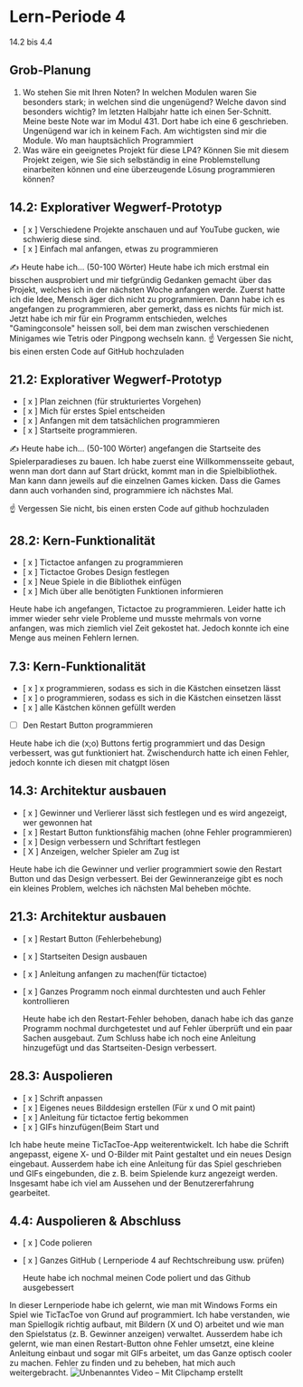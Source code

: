 # Lern-Periode 4

14.2 bis 4.4

## Grob-Planung

1. Wo stehen Sie mit Ihren Noten? In welchen Modulen waren Sie besonders stark; in welchen sind die ungenügend? Welche davon sind besonders wichtig?
   Im letzten Halbjahr hatte ich einen 5er-Schnitt. Meine beste Note war im Modul 431. Dort habe ich eine 6 geschrieben. Ungenügend war ich in keinem Fach. Am wichtigsten sind mir die Module. Wo man hauptsächlich Programmiert
3. Was wäre ein geeignetes Projekt für diese LP4? Können Sie mit diesem Projekt zeigen, wie Sie sich selbständig in eine Problemstellung einarbeiten können und eine überzeugende Lösung programmieren können?

## 14.2: Explorativer Wegwerf-Prototyp

- [ x ] Verschiedene Projekte anschauen und auf YouTube gucken, wie schwierig diese sind.
- [ x ] Einfach mal anfangen, etwas zu programmieren

✍️ Heute habe ich... (50-100 Wörter)
Heute habe ich mich erstmal ein bisschen ausprobiert und mir tiefgründig Gedanken gemacht über das Projekt, welches ich in der nächsten Woche anfangen werde. Zuerst hatte ich die Idee, Mensch äger dich nicht zu programmieren. Dann habe ich es angefangen zu programmieren, aber gemerkt, dass es nichts für mich ist. Jetzt habe ich mir für ein Programm entschieden, welches "Gamingconsole" heissen soll, bei dem man zwischen verschiedenen Minigames wie Tetris oder Pingpong wechseln kann.
☝️ Vergessen Sie nicht, bis einen ersten Code auf GitHub hochzuladen

## 21.2: Explorativer Wegwerf-Prototyp

- [ x ] Plan zeichnen (für strukturiertes Vorgehen)
- [ x ] Mich für erstes Spiel entscheiden
- [ x ] Anfangen mit dem tatsächlichen programmieren
- [ x ] Startseite programmieren.

✍️ Heute habe ich... (50-100 Wörter)
 angefangen die Startseite des Spielerparadieses zu bauen. Ich habe zuerst eine Willkommensseite gebaut, wenn man dort dann auf Start drückt, kommt man in die Spielbibliothek. Man kann dann jeweils auf die einzelnen Games kicken. Dass die Games dann auch vorhanden sind, programmiere ich nächstes Mal.


☝️ Vergessen Sie nicht, bis einen ersten Code auf github hochzuladen

## 28.2: Kern-Funktionalität

- [ x ] Tictactoe anfangen zu programmieren
- [ x ] Tictactoe Grobes Design festlegen
- [ x ] Neue Spiele in die Bibliothek einfügen
- [ x ] Mich über alle benötigten Funktionen informieren

Heute habe ich angefangen, Tictactoe zu programmieren. Leider hatte ich immer wieder sehr viele Probleme und musste
mehrmals von vorne anfangen, was mich ziemlich viel Zeit gekostet hat. Jedoch konnte ich eine Menge aus meinen Fehlern lernen.
## 7.3: Kern-Funktionalität

- [ x ] x programmieren, sodass es sich in die Kästchen einsetzen lässt 
- [ x ] o programmieren, sodass es sich in die Kästchen einsetzen lässt 
- [ x ] alle Kästchen können gefüllt werden
- [   ] Den Restart Button programmieren

Heute habe ich die (x;o) Buttons fertig programmiert und das Design verbessert, was gut funktioniert hat. Zwischendurch hatte ich einen Fehler, jedoch konnte ich diesen mit chatgpt lösen




## 14.3: Architektur ausbauen
- [ x ] Gewinner und Verlierer lässt sich festlegen und es wird angezeigt, wer gewonnen hat
- [ x ] Restart Button funktionsfähig machen (ohne Fehler programmieren)
- [ x ] Design verbessern und Schriftart festlegen
- [ X ] Anzeigen, welcher Spieler am Zug ist

Heute habe ich die Gewinner und verlier programmiert sowie den Restart Button und das Design verbessert. Bei der Gewinneranzeige gibt es noch ein kleines Problem, welches ich nächsten Mal beheben möchte.
## 21.3: Architektur ausbauen

- [ x ]  Restart Button (Fehlerbehebung)
- [ x ] Startseiten Design ausbauen
- [ x ] Anleitung anfangen zu machen(für tictactoe)
- [ x ] Ganzes Programm noch einmal durchtesten und auch Fehler kontrollieren

  Heute habe ich den Restart-Fehler behoben, danach habe ich das ganze Programm nochmal durchgetestet und auf Fehler überprüft und ein paar Sachen ausgebaut. Zum Schluss habe ich noch eine Anleitung hinzugefügt und das Startseiten-Design verbessert.

## 28.3: Auspolieren

- [ x ]  Schrift anpassen
- [ x ]  Eigenes neues Bilddesign erstellen (Für x und O mit paint)
- [ x ] Anleitung für tictactoe fertig bekommen
- [ x ] GIFs hinzufügen(Beim Start und 

Ich habe heute meine TicTacToe-App weiterentwickelt. Ich habe die Schrift angepasst, eigene X- und O-Bilder mit Paint gestaltet und ein neues Design eingebaut. Ausserdem habe ich eine Anleitung für das Spiel geschrieben und GIFs eingebunden, die z. B. beim Spielende kurz angezeigt werden. Insgesamt habe ich viel am Aussehen und der Benutzererfahrung gearbeitet.

## 4.4: Auspolieren & Abschluss

- [ x ] Code polieren
- [ x ] Ganzes GitHub ( Lernperiode 4 auf Rechtschreibung usw. prüfen)

  Heute habe ich nochmal meinen Code poliert und das Github ausgebessert

In dieser Lernperiode habe ich gelernt, wie man mit Windows Forms ein Spiel wie TicTacToe von Grund auf programmiert. Ich habe verstanden, wie man Spiellogik richtig aufbaut, mit Bildern (X und O) arbeitet und wie man den Spielstatus (z. B. Gewinner anzeigen) verwaltet. Ausserdem habe ich gelernt, wie man einen Restart-Button ohne Fehler umsetzt, eine kleine Anleitung einbaut und sogar mit GIFs arbeitet, um das Ganze optisch cooler zu machen. Fehler zu finden und zu beheben, hat mich auch weitergebracht.
![Unbenanntes Video – Mit Clipchamp erstellt](https://github.com/user-attachments/assets/3ecb26cf-3157-4e07-aeac-9bf4c5526ed3)
